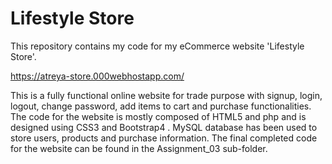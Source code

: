 # Lifestyle Store

This repository contains my code for my eCommerce website 'Lifestyle Store'.

https://atreya-store.000webhostapp.com/

This is a fully functional online website for trade purpose with signup, login, logout, change password, add items to cart and purchase functionalities. The code for the website is mostly composed of HTML5 and php and is designed using CSS3 and Bootstrap4 . MySQL database has been used to store users, products and purchase information. The final completed code for the website can be found in the Assignment_03 sub-folder.
